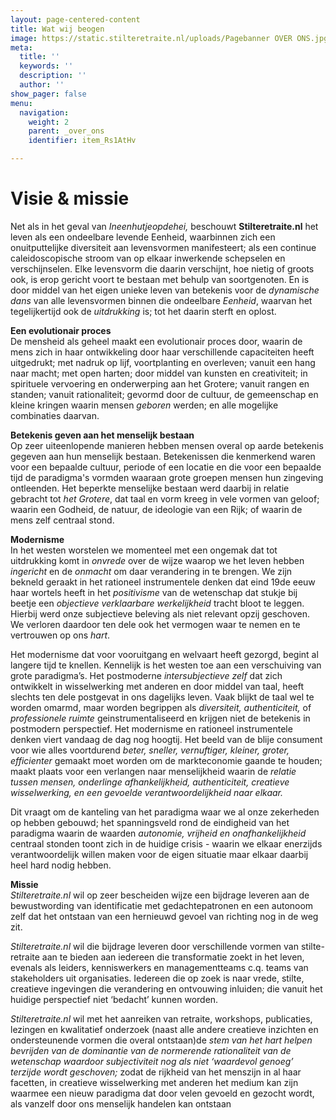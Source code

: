 ```yaml
---
layout: page-centered-content
title: Wat wij beogen
image: https://static.stilteretraite.nl/uploads/Pagebanner OVER ONS.jpg
meta:
  title: ''
  keywords: ''
  description: ''
  author: ''
show_pager: false
menu:
  navigation:
    weight: 2
    parent: _over_ons
    identifier: item_Rs1AtHv

---
```

# Visie & missie

Net als in het geval van _Ineenhutjeopdehei,_ beschouwt **Stilteretraite.nl** het leven als een ondeelbare levende Eenheid, waarbinnen zich een onuitputtelijke diversiteit aan levensvormen manifesteert; als een continue caleidoscopische stroom van op elkaar inwerkende schepselen en verschijnselen. Elke levensvorm die daarin verschijnt, hoe nietig of groots ook, is erop gericht voort te bestaan met behulp van soortgenoten. En is door middel van het eigen unieke leven van betekenis voor de _dynamische dans_ van alle levensvormen binnen die ondeelbare _Eenheid_, waarvan het tegelijkertijd ook de _uitdrukking_ is; tot het daarin sterft en oplost.

**Een evolutionair proces**  
De mensheid als geheel maakt een evolutionair proces door, waarin de mens zich in haar ontwikkeling door haar verschillende capaciteiten heeft uitgedrukt; met nadruk op lijf, voortplanting en overleven; vanuit een hang naar macht; met open harten; door middel van kunsten en creativiteit; in spirituele vervoering en onderwerping aan het Grotere; vanuit rangen en standen; vanuit rationaliteit; gevormd door de cultuur, de gemeenschap en kleine kringen waarin mensen _geboren_ werden; en alle mogelijke combinaties daarvan.

**Betekenis geven aan het menselijk bestaan**  
Op zeer uiteenlopende manieren hebben mensen overal op aarde betekenis gegeven aan hun menselijk bestaan. Betekenissen die kenmerkend waren voor een bepaalde cultuur, periode of een locatie en die voor een bepaalde tijd de paradigma's vormden waaraan grote groepen mensen hun zingeving ontleenden. Het beperkte menselijke bestaan werd daarbij in relatie gebracht tot _het Grotere_, dat taal en vorm kreeg in vele vormen van geloof; waarin een Godheid, de natuur, de ideologie van een Rijk; of waarin de mens zelf centraal stond.

**Modernisme**  
In het westen worstelen we momenteel met een ongemak dat tot uitdrukking komt in _onvrede_ over de wijze waarop we het leven hebben _ingericht_ en de _onmacht_ om daar verandering in te brengen. We zijn bekneld geraakt in het rationeel instrumentele denken dat eind 19de eeuw haar wortels heeft in het _positivisme_ van de wetenschap dat stukje bij beetje een _objectieve verklaarbare werkelijkheid_ tracht bloot te leggen. Hierbij werd onze subjectieve beleving als niet relevant opzij geschoven. We verloren daardoor ten dele ook het vermogen waar te nemen en te vertrouwen op ons _hart_.

Het modernisme dat voor vooruitgang en welvaart heeft gezorgd, begint al langere tijd te knellen. Kennelijk is het westen toe aan een verschuiving van grote paradigma’s. Het postmoderne _intersubjectieve zelf_ dat zich ontwikkelt in wisselwerking met anderen en door middel van taal, heeft slechts ten dele postgevat in ons dagelijks leven. Vaak blijkt de taal wel te worden omarmd, maar worden begrippen als _diversiteit, authenticiteit,_ of _professionele ruimte_ geinstrumentaliseerd en krijgen niet de betekenis in postmodern perspectief. Het modernisme en rationeel instrumentele denken viert vandaag de dag nog hoogtij. Het beeld van de blije consument voor wie alles voortdurend _beter, sneller, vernuftiger, kleiner, groter, efficienter_ gemaakt moet worden om de markteconomie gaande te houden; maakt plaats voor een verlangen naar menselijkheid waarin de _relatie tussen mensen, onderlinge afhankelijkheid, authenticiteit, creatieve wisselwerking, en een gevoelde verantwoordelijkheid naar elkaar._

Dit vraagt om de kanteling van het paradigma waar we al onze zekerheden op hebben gebouwd; het spanningsveld rond de eindigheid van het paradigma waarin de waarden _autonomie, vrijheid en onafhankelijkheid_ centraal stonden toont zich in de huidige crisis - waarin we elkaar enerzijds verantwoordelijk willen maken voor de eigen situatie maar elkaar daarbij heel hard nodig hebben.

**Missie**  
_Stilteretraite.nl_ wil op zeer bescheiden wijze een bijdrage leveren aan de bewustwording van identificatie met gedachtepatronen en een autonoom zelf dat het ontstaan van een hernieuwd gevoel van richting nog in de weg zit.

_Stilteretraite.nl_ wil die bijdrage leveren door verschillende vormen van stilte-retraite aan te bieden aan iedereen die transformatie zoekt in het leven, evenals als leiders, kenniswerkers en managementteams c.q. teams van stakeholders uit organisaties. Iedereen die op zoek is naar vrede, stilte, creatieve ingevingen die verandering en ontvouwing inluiden; die vanuit het huidige perspectief niet ‘bedacht’ kunnen worden.

_Stilteretraite.nl_ wil met het aanreiken van retraite, workshops, publicaties, lezingen en kwalitatief onderzoek (naast alle andere creatieve inzichten en ondersteunende vormen die overal ontstaan)de _stem van het hart_ _helpen bevrijden van de dominantie van de normerende rationaliteit van de wetenschap waardoor subjectiviteit nog als niet ‘waardevol genoeg’ terzijde wordt geschoven;_ zodat de rijkheid van het menszijn in al haar facetten, in creatieve wisselwerking met anderen het medium kan zijn waarmee een nieuw paradigma dat door velen gevoeld en gezocht wordt, als vanzelf door ons menselijk handelen kan ontstaan